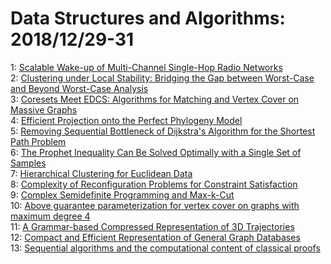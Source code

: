 # Data Structures and Algorithms: 2018/12/29-31  
1: [Scalable Wake-up of Multi-Channel Single-Hop Radio Networks](https://doi.org/10.48550/arXiv.1411.4498)  
2: [Clustering under Local Stability: Bridging the Gap between Worst-Case  and Beyond Worst-Case Analysis](https://doi.org/10.48550/arXiv.1705.07157)  
3: [Coresets Meet EDCS: Algorithms for Matching and Vertex Cover on Massive  Graphs](https://doi.org/10.48550/arXiv.1711.03076)  
4: [Efficient Projection onto the Perfect Phylogeny Model](https://doi.org/10.48550/arXiv.1811.01129)  
5: [Removing Sequential Bottleneck of Dijkstra's Algorithm for the Shortest  Path Problem](https://doi.org/10.48550/arXiv.1812.10499)  
6: [The Prophet Inequality Can Be Solved Optimally with a Single Set of  Samples](https://doi.org/10.48550/arXiv.1812.10563)  
7: [Hierarchical Clustering for Euclidean Data](https://doi.org/10.48550/arXiv.1812.10582)  
8: [Complexity of Reconfiguration Problems for Constraint Satisfaction](https://doi.org/10.48550/arXiv.1812.10629)  
9: [Complex Semidefinite Programming and Max-k-Cut](https://doi.org/10.48550/arXiv.1812.10770)  
10: [Above guarantee parameterization for vertex cover on graphs with maximum  degree 4](https://doi.org/10.48550/arXiv.1812.10808)  
11: [A Grammar-based Compressed Representation of 3D Trajectories](https://doi.org/10.48550/arXiv.1812.10974)  
12: [Compact and Efficient Representation of General Graph Databases](https://doi.org/10.48550/arXiv.1812.10977)  
13: [Sequential algorithms and the computational content of classical proofs](https://doi.org/10.48550/arXiv.1812.11003)  